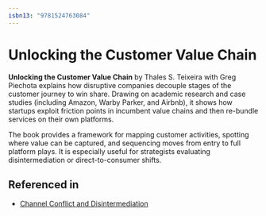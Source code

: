 ```yaml
---
isbn13: "9781524763084"
---
```


# Unlocking the Customer Value Chain

**Unlocking the Customer Value Chain** by Thales S. Teixeira with Greg Piechota explains how disruptive companies decouple stages of the customer journey to win share. Drawing on academic research and case studies (including Amazon, Warby Parker, and Airbnb), it shows how startups exploit friction points in incumbent value chains and then re-bundle services on their own platforms.

The book provides a framework for mapping customer activities, spotting where value can be captured, and sequencing moves from entry to full platform plays. It is especially useful for strategists evaluating disintermediation or direct-to-consumer shifts.

## Referenced in

- [Channel Conflict and Disintermediation](/strategies/ecosystem/channel-conflict-and-disintermediation)
